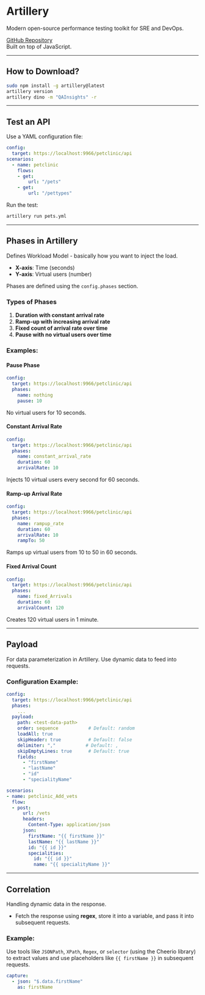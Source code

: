 # Artillery

Modern open-source performance testing toolkit for SRE and DevOps. 

[GitHub Repository](https://github.com/artilleryio/artillery)  
Built on top of JavaScript.

---

## How to Download?

```bash
sudo npm install -g artillery@latest
artillery version
artillery dino -m "QAInsights" -r
```

---

## Test an API

Use a YAML configuration file:

```yaml
config:
  target: https://localhost:9966/petclinic/api
scenarios:
  - name: petclinic
    flows:
    - get:
        url: "/pets"
    - get:
        url: "/pettypes"
```

Run the test:

```bash
artillery run pets.yml
```

---

## Phases in Artillery

Defines Workload Model - basically how you want to inject the load.

- **X-axis**: Time (seconds)
- **Y-axis**: Virtual users (number)

Phases are defined using the `config.phases` section.

### Types of Phases

1. **Duration with constant arrival rate**
2. **Ramp-up with increasing arrival rate**
3. **Fixed count of arrival rate over time**
4. **Pause with no virtual users over time**

### Examples:

#### Pause Phase

```yaml
config:
  target: https://localhost:9966/petclinic/api
  phases:
    name: nothing
    pause: 10
```
No virtual users for 10 seconds.

#### Constant Arrival Rate

```yaml
config:
  target: https://localhost:9966/petclinic/api
  phases:
    name: constant_arrival_rate
    duration: 60
    arrivalRate: 10
```
Injects 10 virtual users every second for 60 seconds.

#### Ramp-up Arrival Rate

```yaml
config:
  target: https://localhost:9966/petclinic/api
  phases:
    name: rampup_rate
    duration: 60
    arrivalRate: 10
    rampTo: 50
```
Ramps up virtual users from 10 to 50 in 60 seconds.

#### Fixed Arrival Count

```yaml
config:
  target: https://localhost:9966/petclinic/api
  phases:
    name: fixed_Arrivals
    duration: 60
    arrivalCount: 120
```
Creates 120 virtual users in 1 minute.

---

## Payload

For data parameterization in Artillery. Use dynamic data to feed into requests.

### Configuration Example:

```yaml
config:
  target: https://localhost:9966/petclinic/api
  phases:
    ...
  payload:
    path: <test-data-path>
    order: sequence           # Default: random
    loadAll: true
    skipHeader: true          # Default: false
    delimiter: ","           # Default: ,
    skipEmptyLines: true      # Default: true
    fields:
      - "firstName"
      - "lastName"
      - "id"
      - "specialityName"

scenarios:
- name: petclinic_Add_vets 
  flow:
  - post:
      url: /vets
      headers:
        Content-Type: application/json
      json:
        firstName: "{{ firstName }}"
        lastName: "{{ lastName }}"
        id: "{{ id }}"
        specialities:
          id: "{{ id }}"
          name: "{{ specialityName }}"
```

---

## Correlation

Handling dynamic data in the response.

- Fetch the response using **regex**, store it into a variable, and pass it into subsequent requests.

### Example:

Use tools like `JSONPath`, `XPath`, `Regex`, or `selector` (using the Cheerio library) to extract values and use placeholders like `{{ firstName }}` in subsequent requests.

```yaml
capture:
  - json: "$.data.firstName"
    as: firstName
